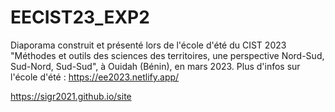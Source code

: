 # EECIST23_EXP2

Diaporama construit et présenté lors de l'école d'été du CIST 2023 "Méthodes et outils des sciences des territoires, une perspective Nord-Sud, Sud-Nord, Sud-Sud", à Ouidah (Bénin), en mars 2023.
Plus d'infos sur l'école d'été : https://ee2023.netlify.app/

https://sigr2021.github.io/site
